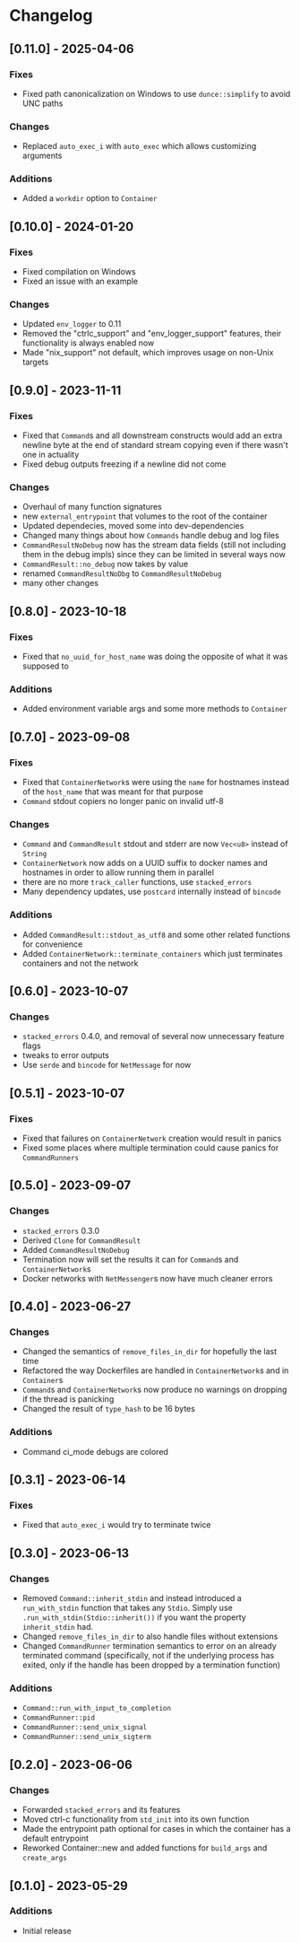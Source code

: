 # Changelog

## [0.11.0] - 2025-04-06
### Fixes
- Fixed path canonicalization on Windows to use `dunce::simplify` to avoid UNC paths

### Changes
- Replaced `auto_exec_i` with `auto_exec` which allows customizing arguments

### Additions
- Added a `workdir` option to `Container`

## [0.10.0] - 2024-01-20
### Fixes
- Fixed compilation on Windows
- Fixed an issue with an example

### Changes
- Updated `env_logger` to 0.11
- Removed the "ctrlc_support" and "env_logger_support" features, their functionality is always
  enabled now
- Made "nix_support" not default, which improves usage on non-Unix targets

## [0.9.0] - 2023-11-11
### Fixes
- Fixed that `Command`s and all downstream constructs would add an extra newline byte at the end of
  standard stream copying even if there wasn't one in actuality
- Fixed debug outputs freezing if a newline did not come

### Changes
- Overhaul of many function signatures
- new `external_entrypoint` that volumes to the root of the container
- Updated dependecies, moved some into dev-dependencies
- Changed many things about how `Commands` handle debug and log files
- `CommandResultNoDebug` now has the stream data fields (still not including them in the debug impls)
  since they can be limited in several ways now
- `CommandResult::no_debug` now takes by value
- renamed `CommandResultNoDbg` to `CommandResultNoDebug`
- many other changes

## [0.8.0] - 2023-10-18
### Fixes
- Fixed that `no_uuid_for_host_name` was doing the opposite of what it was supposed to

### Additions
- Added environment variable args and some more methods to `Container`

## [0.7.0] - 2023-09-08
### Fixes
- Fixed that `ContainerNetwork`s were using the `name` for hostnames instead of the `host_name` that
  was meant for that purpose
- `Command` stdout copiers no longer panic on invalid utf-8

### Changes
- `Command` and `CommandResult` stdout and stderr are now `Vec<u8>` instead of `String`
- `ContainerNetwork` now adds on a UUID suffix to docker names and hostnames in order to allow
  running them in parallel
- there are no more `track_caller` functions, use `stacked_errors`
- Many dependency updates, use `postcard` internally instead of `bincode`

### Additions
- Added `CommandResult::stdout_as_utf8` and some other related functions for convenience
- Added `ContainerNetwork::terminate_containers` which just terminates containers and not the
  network

## [0.6.0] - 2023-10-07
### Changes
- `stacked_errors` 0.4.0, and removal of several now unnecessary feature flags
- tweaks to error outputs
- Use `serde` and `bincode` for `NetMessage` for now

## [0.5.1] - 2023-10-07
### Fixes
- Fixed that failures on `ContainerNetwork` creation would result in panics
- Fixed some places where multiple termination could cause panics for `CommandRunners`

## [0.5.0] - 2023-09-07
### Changes
- `stacked_errors` 0.3.0
- Derived `Clone` for `CommandResult`
- Added `CommandResultNoDebug`
- Termination now will set the results it can for `Command`s and `ContainerNetwork`s
- Docker networks with `NetMessenger`s now have much cleaner errors

## [0.4.0] - 2023-06-27
### Changes
- Changed the semantics of `remove_files_in_dir` for hopefully the last time
- Refactored the way Dockerfiles are handled in `ContainerNetwork`s and in `Container`s
- `Command`s and `ContainerNetwork`s now produce no warnings on dropping if the thread is panicking
- Changed the result of `type_hash` to be 16 bytes

### Additions
- Command ci_mode debugs are colored

## [0.3.1] - 2023-06-14
### Fixes
- Fixed that `auto_exec_i` would try to terminate twice

## [0.3.0] - 2023-06-13
### Changes
- Removed `Command::inherit_stdin` and instead introduced a `run_with_stdin` function that takes
  any `Stdio`. Simply use `.run_with_stdin(Stdio::inherit())` if you want the property
  `inherit_stdin` had.
- Changed `remove_files_in_dir` to also handle files without extensions
- Changed `CommandRunner` termination semantics to error on an already terminated command
  (specifically, not if the underlying process has exited, only if the handle has been dropped
  by a termination function)

### Additions
- `Command::run_with_input_to_completion`
- `CommandRunner::pid`
- `CommandRunner::send_unix_signal`
- `CommandRunner::send_unix_sigterm`

## [0.2.0] - 2023-06-06
### Changes
- Forwarded `stacked_errors` and its features
- Moved ctrl-c functionality from `std_init` into its own function
- Made the entrypoint path optional for cases in which the container has a default entrypoint
- Reworked Container::new and added functions for `build_args` and `create_args`

## [0.1.0] - 2023-05-29
### Additions
- Initial release
